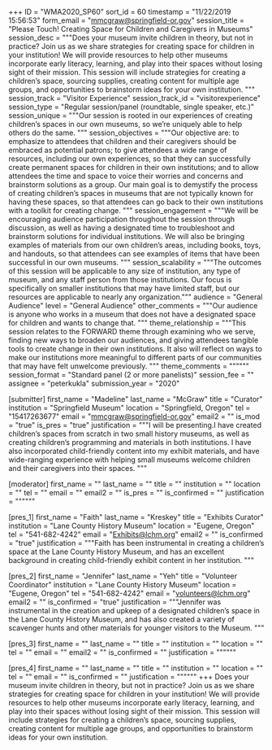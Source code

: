 +++
ID = "WMA2020_SP60"
sort_id = 60
timestamp = "11/22/2019 15:56:53"
form_email = "mmcgraw@springfield-or.gov"
session_title = "Please Touch! Creating Space for Children and Caregivers in Museums"
session_desc = """Does your museum invite children in theory, but not in practice? Join us as we share strategies for creating space for children in your institution! We will provide resources to help other museums incorporate early literacy, learning, and play into their spaces without losing sight of their mission. This session will include strategies for creating a children’s space, sourcing supplies, creating content for multiple age groups, and opportunities to brainstorm ideas for your own institution.  """
session_track = "Visitor Experience"
session_track_id = "visitorexperience"
session_type = "Regular session/panel (roundtable, single speaker, etc.)"
session_unique = """Our session is rooted in our experiences of creating children’s spaces in our own museums, so we’re uniquely able to help others do the same. """
session_objectives = """Our objective are: to emphasize to attendees that children and their caregivers should be embraced as potential patrons; to give attendees a wide range of resources, including our own experiences, so that they can successfully create permanent spaces for children in their own institutions; and to allow attendees the time and space to voice their worries and concerns and brainstorm solutions as a group. Our main goal is to demystify the process of creating children’s spaces in museums that are not typically known for having these spaces, so that attendees can go back to their own institutions with a toolkit for creating change. """
session_engagement = """We will be encouraging audience participation throughout the session through discussion, as well as having a designated time to troubleshoot and brainstorm solutions for individual institutions. We will also be bringing examples of materials from our own children’s areas, including books, toys, and handouts, so that attendees can see examples of items that have been successful in our own museums. """
session_scalability = """The outcomes of this session will be applicable to any size of institution, any type of museum, and any staff person from those institutions. Our focus is specifically on smaller institutions that may have limited staff, but our resources are applicable to nearly any organization."""
audience = "General Audience"
level = "General Audience"
other_comments = """Our audience is anyone who works in a museum that does not have a designated space for children and wants to change that. """
theme_relationship = """This session relates to the FORWARD theme through examining who we serve, finding new ways to broaden our audiences, and giving attendees tangible tools to create change in their own institutions. It also will reflect on ways to make our institutions more meaningful to different parts of our communities that may have felt unwelcome previously. """
theme_comments = """"""
session_format = "Standard panel (2 or more panelists)"
session_fee = ""
assignee = "peterkukla"
submission_year = "2020"

[submitter]
first_name = "Madeline"
last_name = "McGraw"
title = "Curator"
institution = "Springfield Museum"
location = "Springfield, Oregon"
tel = "15417263677"
email = "mmcgraw@springfield-or.gov"
email2 = ""
is_mod = "true"
is_pres = "true"
justification = """I will be presenting.I have created children’s spaces from scratch in two small history museums, as well as creating children’s programming and materials in both institutions. I have also incorporated child-friendly content into my exhibit materials, and have wide-ranging experience with helping small museums welcome children and their caregivers into their spaces. """

[moderator]
first_name = ""
last_name = ""
title = ""
institution = ""
location = ""
tel = ""
email = ""
email2 = ""
is_pres = ""
is_confirmed = ""
justification = """"""

[pres_1]
first_name = "Faith"
last_name = "Kreskey"
title = "Exhibits Curator"
institution = "Lane County History Museum"
location = "Eugene, Oregon"
tel = "541-682-4242"
email = "Exhibits@lchm.org"
email2 = ""
is_confirmed = "true"
justification = """Faith has been instrumental in creating a children’s space at the Lane County History Museum, and has an excellent background in creating child-friendly exhibit content in her institution.  """

[pres_2]
first_name = "Jennifer"
last_name = "Yeh"
title = "Volunteer Coordinator"
institution = "Lane County History Museum"
location = "Eugene, Oregon"
tel = "541-682-4242"
email = "volunteers@lchm.org"
email2 = ""
is_confirmed = "true"
justification = """Jennifer was instrumental in the creation and upkeep of a designated children’s space in the Lane County History Museum, and has also created a variety of scavenger hunts and other materials for younger visitors to the Museum. """

[pres_3]
first_name = ""
last_name = ""
title = ""
institution = ""
location = ""
tel = ""
email = ""
email2 = ""
is_confirmed = ""
justification = """"""

[pres_4]
first_name = ""
last_name = ""
title = ""
institution = ""
location = ""
tel = ""
email = ""
is_confirmed = ""
justification = """"""
+++
Does your museum invite children in theory, but not in practice? Join us as we share strategies for creating space for children in your institution! We will provide resources to help other museums incorporate early literacy, learning, and play into their spaces without losing sight of their mission. This session will include strategies for creating a children’s space, sourcing supplies, creating content for multiple age groups, and opportunities to brainstorm ideas for your own institution.  